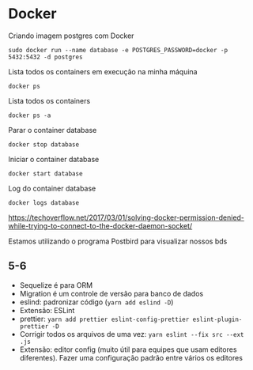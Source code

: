 # Docker

Criando imagem postgres com Docker
```
sudo docker run --name database -e POSTGRES_PASSWORD=docker -p 5432:5432 -d postgres
```

Lista todos os containers em execução na minha máquina
```
docker ps
```

Lista todos os containers
```
docker ps -a
```

Parar o container database
```
docker stop database
```

Iniciar o container database
```
docker start database
```

Log do container database
```
docker logs database
```

https://techoverflow.net/2017/03/01/solving-docker-permission-denied-while-trying-to-connect-to-the-docker-daemon-socket/

Estamos utilizando o programa Postbird para visualizar nossos bds

## 5-6
- Sequelize é para ORM
- Migration é um controle de versão para banco de dados
- eslind: padronizar código (```yarn add eslind -D```)
- Extensão: ESLint
- prettier: ```yarn add prettier eslint-config-prettier eslint-plugin-prettier -D```
- Corrigir todos os arquivos de uma vez: ```yarn eslint --fix src --ext .js```
- Extensão: editor config (muito útil para equipes que usam editores diferentes). Fazer uma configuração padrão entre vários os editores
